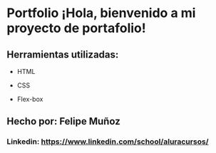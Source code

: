 # Portfolio ¡Hola, bienvenido a mi proyecto de portafolio!

 
## Herramientas utilizadas:

* HTML

* CSS

* Flex-box

## Hecho por: Felipe Muñoz



### Linkedin: https://www.linkedin.com/school/aluracursos/  
